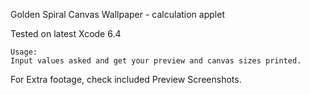 Golden Spiral Canvas Wallpaper - calculation applet

Tested on latest Xcode 6.4
	
	Usage:
	Input values asked and get your preview and canvas sizes printed.

For Extra footage, check included Preview Screenshots.
